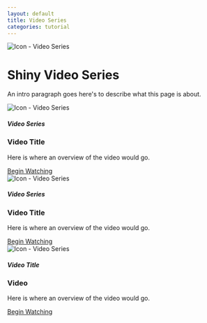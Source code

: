 ```yaml
---
layout: default
title: Video Series
categories: tutorial
---
```

<link href="{{ site.baseurl }}/tutorial/tutorials.css" rel="stylesheet" type="text/css">

<div class="section-gs">
    <div class="container-gs">
    <div class="row-gs intro-container">
        <img src="/tutorial/images/icon-level-up-video-lg.png" alt="Icon - Video Series"/>
        <h1 class="page-title">Shiny Video Series</h1>
        <p class="intro">An intro paragraph goes here's to describe what this page is about.</p>
    </div><!-- Row End -->
    <div class="row-gs classes">
        <div class="col-4 class-tile-container">
        <div class="class-tile">
            <div class="class-tile--icon-title">
            <img src="/tutorial/images/icon-level-up-video.png" alt="Icon - Video Series" />
            <h5>Video Series</h5>
            </div>
            <h3>Video Title</h3>
            <p>Here is where an overview of the video would go.</p>
            <a class="primary-btn" href="#">Begin Watching</a>
        </div>
        </div>
        <div class="col-4 class-tile-container">
        <div class="class-tile">
            <div class="class-tile--icon-title">
            <img src="/tutorial/images/icon-level-up-video.png" alt="Icon - Video Series" />
            <h5>Video Series</h5>
            </div>
            <h3>Video Title</h3>
            <p>Here is where an overview of the video would go.</p>
            <a class="primary-btn" href="#">Begin Watching</a>
        </div>
        </div>
        <div class="col-4 class-tile-container">
        <div class="class-tile">
            <div class="class-tile--icon-title">
            <img src="/tutorial/images/icon-level-up-video.png" alt="Icon - Video Series" />
            <h5>Video Title</h5>
            </div>
            <h3>Video</h3>
            <p>Here is where an overview of the video would go.</p>
            <a class="primary-btn" href="#">Begin Watching</a>
        </div>
        </div>
    </div><!-- Row End -->
    </div>
</div>